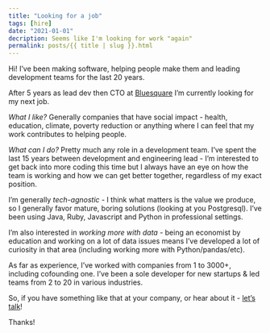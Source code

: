 ```yaml
---
title: "Looking for a job"
tags: [hire]
date: "2021-01-01"
decription: Seems like I'm looking for work "again"
permalink: posts/{{ title | slug }}.html
---
```


Hi!
I’ve been making software, helping people make them and leading development teams for the last 20 years.

After 5 years as lead dev then CTO at [Bluesquare](http://www.bluesquarehub.com) I’m currently looking for my next job.

_What I like?_ Generally companies that have social impact - health, education, climate, poverty reduction or anything where I can feel that my work contributes to helping people.

_What can I do?_ Pretty much any role in a development team. I’ve spent the last 15 years between development and engineering lead - I’m interested to get back into more coding this time but I always have an eye on how the team is working and how we can get better together, regardless of my exact position.

I’m generally _tech-agnostic_ - I think what matters is the value we produce, so I generally favor mature, boring solutions (looking at you Postgresql). I’ve been using Java, Ruby, Javascript and Python in professional settings.

I’m also interested in _working more with data_ - being an economist by education and working on a lot of data issues means I’ve developed a lot of curiosity in that area (including working more with Python/pandas/etc).

As far as experience, I’ve worked with companies from 1 to 3000+, including cofounding one. I’ve been a sole developer for new startups & led teams from 2 to 20 in various industries.

So, if you have something like that at your company, or hear about it - [let’s talk](mailto:martin@joyouscoding.com)!

Thanks!
